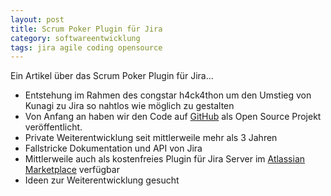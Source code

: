 ```yaml
---
layout: post
title: Scrum Poker Plugin für Jira
category: softwareentwicklung
tags: jira agile coding opensource
---
```


Ein Artikel über das Scrum Poker Plugin für Jira...

* Entstehung im Rahmen des congstar h4ck4thon um den Umstieg von Kunagi zu Jira so nahtlos wie möglich zu gestalten
* Von Anfang an haben wir den Code auf [GitHub](https://github.com/codescape/jira-scrum-poker) als Open Source Projekt veröffentlicht.
* Private Weiterentwicklung seit mittlerweile mehr als 3 Jahren
* Fallstricke Dokumentation und API von Jira
* Mittlerweile auch als kostenfreies Plugin für Jira Server im [Atlassian Marketplace](https://marketplace.atlassian.com/apps/1218884/scrum-poker) verfügbar
* Ideen zur Weiterentwicklung gesucht
